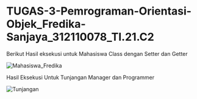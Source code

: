 # TUGAS-3-Pemrograman-Orientasi-Objek_Fredika-Sanjaya_312110078_TI.21.C2
Berikut Hasil eksekusi untuk Mahasiswa Class dengan Setter dan Getter



![Mahasiswa_Fredika](https://user-images.githubusercontent.com/116275592/200013017-8eb118de-292d-4017-9abe-cd34529120db.jpg)



Hasil Eksekusi Untuk Tunjangan Manager dan Programmer


![Tunjangan](https://user-images.githubusercontent.com/116275592/200013041-c3720d0c-70e8-4019-a05d-c29b4bb9cc9d.jpg)
